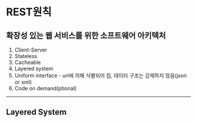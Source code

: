 # REST원칙
## 확장성 있는 웹 서비스를 위한 소프트웨어 아키텍처 
1. Client-Server
2. Stateless
3. Cacheable
4. Layered system
5. Uniform interface - uri에 의해 식별되어 짐, 데이터 구조는 강제하지 않음(json or xml)
6. Code on demand(ptional)
---
## Layered System
